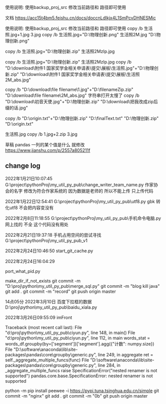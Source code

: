 使用说明: 使用backup_proj_src 修改当前路径和 路径即可使用

文档
https://acc15t4bm5.feishu.cn/docs/doccnLdlkjx4L1SmPcvDHNESMic

使用说明: 使用backup_proj_src 修改当前路径和 路径即可使用
copy /b  生活照.jpg+1.jpg 3.jpg
copy /b  生活照.jpg+"D:\物理创新.png"  生活照2M.jpg
"D:\物理创新.png"

copy /b   生活照.jpg+"D:\物理创新.zip" 生活照2MzIp.jpg

copy /b   生活照.jpg+"D:\物理创新.zip" 生活照2MzIp.jpg
copy /b   "D:\download\附件1 国家奖学金相关申请表\提交\展板\生活照.jpg"+"D:\物理创新.zip" "D:\download\附件1 国家奖学金相关申请表\提交\展板\生活照2M_abs.jpg"

copy /b   "D:\download\file filename\1.jpg"+"D:\filenameZip.zip" "D:\download\file filename\2M_abs.jpg"
字符串打开太慢了 
copy /b  "D:\download\初音天使.jpg"+"D:\物理创新.zip"  "D:\download\把我改成zip后缀的话.jpg"


copy /b   "D:\origin.txt"+"D:\物理创新.zip"  "D:\finalText.txt"
"D:\物理创新.zip"  "D:\origin.txt"

生活照.jpg
copy /b 1.jpg+2.zip 3.jpg

草稿
pandas 一列的某个值是什么 就修改
https://www.jianshu.com/p/2557a805211f

## change log
2022年1月21日10:07:45
G:\project\pythonProj\my_util_py_pub\change_writer_team_name.py
作家协会的名字 修改为符合作家系统的
因为数据是老师的 所以不能上传 只上传代码

2022年1月22日12:54:41
G:\project\pythonProj\my_util_py_pub\utf8.py
gbk 转化utf8 不会把内容变没有

2022年2月8日11:18:55
G:\project\pythonProj\my_util_py_pub\手机命令电脑.py
网上找的 不全  这个代码没有用处

2022年2月21日19:37:18
手机占用空间的尝试寻找
G:\project\pythonProj\my_util_py_pub_v1

2022年2月24日10:46:50
start_git_cache.py

2022年2月24日16:04:29

port_what_pid.py

make_dir_if_not_exists
git commit -m "D:\proj\python\my_util_py_pub\merge_sql.py"
git commit -m "blog kill java"
git add .
git commit -m "record"
git push origin master

14点05分 2022年3月10日
百度下拉框的数据
D:\proj\python\my_util_py_pub\baidu_xiala.py

2022年3月26日09:55:09
imFront

Traceback (most recent call last):
  File "d:\proj\python\my_util_py_pub\ciyun.py", line 148, in <module>
    main()
  File "d:\proj\python\my_util_py_pub\ciyun.py", line 112, in main
    words_stat = words_df.groupby(by=['segment'])['segment'].agg({"计数": numpy.size})
  File "D:\software\anaconda\lib\site-packages\pandas\core\groupby\generic.py", line 249, in aggregate
    ret = self._aggregate_multiple_funcs(func)
  File "D:\software\anaconda\lib\site-packages\pandas\core\groupby\generic.py", line 284, in _aggregate_multiple_funcs
    raise SpecificationError("nested renamer is not supported")
pandas.core.base.SpecificationError: nested renamer is not supported

python -m pip install peewee  -i https://pypi.tuna.tsinghua.edu.cn/simple
git commit -m "nginx"
git add .
git commit -m "0b"
git push origin master